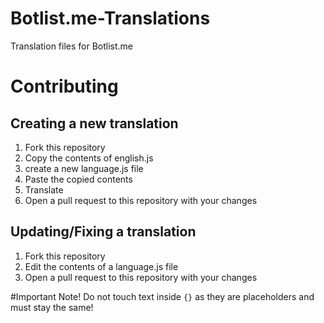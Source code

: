 # Botlist.me-Translations
Translation files for Botlist.me

# Contributing
## Creating a new translation
1. Fork this repository
2. Copy the contents of english.js
3. create a new language.js file
4. Paste the copied contents
5. Translate
6. Open a pull request to this repository with your changes
## Updating/Fixing a translation
1. Fork this repository
2. Edit the contents of a language.js file
3. Open a pull request to this repository with your changes

#Important Note!
Do not touch text inside `{}` as they are placeholders and must stay the same!
